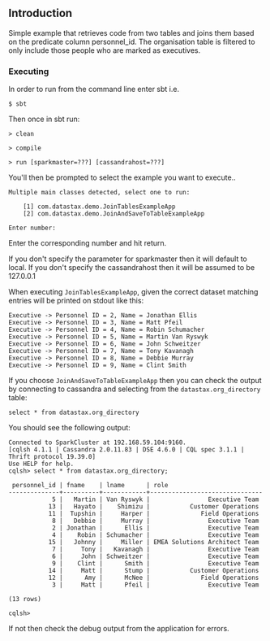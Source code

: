 

## Introduction

Simple example that retrieves code from two tables and joins them based on the predicate column personnel_id.
The organisation table is filtered to only include those people who are marked as executives.

### Executing
In order to run from the command line enter sbt i.e.

	$ sbt
   
   
Then once in sbt run:

	> clean
   
   	> compile
   
   	> run [sparkmaster=???] [cassandrahost=???]
   	
   	
You'll then be prompted to select the example you want to execute..    
    
    Multiple main classes detected, select one to run:

        [1] com.datastax.demo.JoinTablesExampleApp
        [2] com.datastax.demo.JoinAndSaveToTableExampleApp

    Enter number:
   	
Enter the corresponding number and hit return.
   
If you don't specify the parameter for sparkmaster then it will default to local. If you don't specify the cassandrahost then it will be assumed to be 127.0.0.1 

When executing `JoinTablesExampleApp`, given the correct dataset matching entries will be printed on stdout like this:

	Executive -> Personnel ID = 2, Name = Jonathan Ellis
	Executive -> Personnel ID = 3, Name = Matt Pfeil
	Executive -> Personnel ID = 4, Name = Robin Schumacher
	Executive -> Personnel ID = 5, Name = Martin Van Ryswyk
	Executive -> Personnel ID = 6, Name = John Schweitzer
	Executive -> Personnel ID = 7, Name = Tony Kavanagh
	Executive -> Personnel ID = 8, Name = Debbie Murray
	Executive -> Personnel ID = 9, Name = Clint Smith

If you choose `JoinAndSaveToTableExampleApp` then you can check the output by connecting to cassandra and selecting from the `datastax.org_directory` table:

    select * from datastax.org_directory
    
You should see the following output:

    Connected to SparkCluster at 192.168.59.104:9160.
	[cqlsh 4.1.1 | Cassandra 2.0.11.83 | DSE 4.6.0 | CQL spec 3.1.1 | Thrift protocol 19.39.0]
	Use HELP for help.
	cqlsh> select * from datastax.org_directory;

	 personnel_id | fname    | lname      | role
	--------------+----------+------------+-------------------------------
    	        5 |   Martin | Van Ryswyk |                Executive Team
	           13 |   Hayato |    Shimizu |           Customer Operations
    	       11 |  Tupshin |     Harper |              Field Operations
        	    8 |   Debbie |     Murray |                Executive Team
	            2 | Jonathan |      Ellis |                Executive Team
    	        4 |    Robin | Schumacher |                Executive Team
        	   15 |   Johnny |     Miller | EMEA Solutions Architect Team
	            7 |     Tony |   Kavanagh |                Executive Team
    	        6 |     John | Schweitzer |                Executive Team
        	    9 |    Clint |      Smith |                Executive Team
	           14 |     Matt |      Stump |           Customer Operations
    	       12 |      Amy |      McNee |              Field Operations
        	    3 |     Matt |      Pfeil |                Executive Team

	(13 rows)

	cqlsh>
	
	
If not then check the debug output from the application for errors.